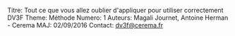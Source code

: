 Titre: Tout ce que vous allez oublier d'appliquer pour utiliser correctement DV3F
Theme: Méthode
Numero: 1
Auteurs: Magali Journet, Antoine Herman - Cerema
MAJ: 02/09/2016
Contact: dv3f@cerema.fr
